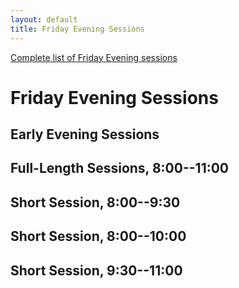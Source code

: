 ```yaml
---
layout: default
title: Friday Evening Sessions
---
```


[Complete list of Friday Evening sessions](complete.html)

# Friday Evening Sessions

## Early Evening Sessions

## Full-Length Sessions, 8:00--11:00

## Short Session, 8:00--9:30

## Short Session, 8:00--10:00

## Short Session, 9:30--11:00
